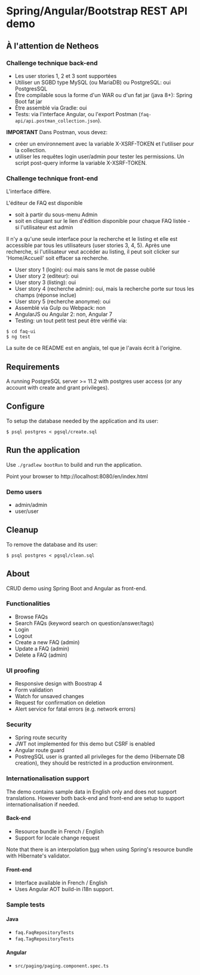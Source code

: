 # Spring/Angular/Bootstrap REST API demo

## À l'attention de Netheos

### Challenge technique back-end

* Les user stories 1, 2 et 3 sont supportées
* Utiliser un SGBD type MySQL (ou MariaDB) ou PostgreSQL: oui PostgresSQL 
* Être compilable sous la forme d'un WAR ou d'un fat jar (java 8+): Spring Boot fat jar 
* Être assemblé via Gradle: oui
* Tests: via l'interface Angular, ou l'export Postman (`faq-api/api.postman_collection.json`). 

**IMPORTANT**
Dans Postman, vous devez: 
* créer un environnement avec la variable X-XSRF-TOKEN et l'utiliser pour la collection.
* utiliser les requêtes login user/admin pour tester les permissions. Un script post-query informe la variable X-XSRF-TOKEN.

### Challenge technique front-end

L'interface diffère. 

L'éditeur de FAQ est disponible 
* soit à partir du sous-menu Admin
* soit en cliquant sur le lien d'édition disponible pour chaque FAQ listée - si l'utilisateur est admin

Il n'y a qu'une seule interface pour la recherche et le listing et elle est accessible par tous les utilisateurs (user stories 3, 4, 5).
Après une recherche, si l'utilisateur veut accéder au listing, il peut soit clicker sur 'Home/Accueil' soit effacer sa recherche. 

* User story 1 (login): oui mais sans le mot de passe oublié
* User story 2 (editeur): oui
* User story 3 (listing): oui
* User story 4 (recherche admin): oui, mais la recherche porte sur tous les champs (réponse inclue)
* User story 5 (recherche anonyme): oui
* Assemblé via Gulp ou Webpack: non
* AngularJS ou Angular 2: non, Angular 7
* Testing: un tout petit test peut être vérifié via:

```
$ cd faq-ui
$ ng test
```

La suite de ce README est en anglais, tel que je l'avais écrit à l'origine.

## Requirements

A running PostgreSQL server >= 11.2 with postgres user access (or any account with create and grant privileges).

## Configure

To setup the database needed by the application and its user:

```$ psql postgres < pgsql/create.sql```

## Run the application 

Use `./gradlew bootRun` to build and run the application.

Point your browser to http://localhost:8080/en/index.html

### Demo users

- admin/admin
- user/user

## Cleanup

To remove the database and its user:

```$ psql postgres < pgsql/clean.sql```

## About

CRUD demo using Spring Boot and Angular as front-end.

### Functionalities

* Browse FAQs
* Search FAQs (keyword search on question/answer/tags)
* Login
* Logout
* Create a new FAQ (admin)
* Update a FAQ (admin)
* Delete a FAQ (admin)

### UI proofing

* Responsive design with Boostrap 4
* Form validation
* Watch for unsaved changes
* Request for confirmation on deletion
* Alert service for fatal errors (e.g. network errors)

### Security

* Spring route security
* JWT not implemented for this demo but CSRF is enabled
* Angular route guard
* PostregSQL user is granted all privileges for the demo (Hibernate DB creation), they should be restricted in a production environment. 

### Internationalisation support

The demo contains sample data in English only and does not support translations. 
However both back-end and front-end are setup to support internationalisation if needed.

#### Back-end

* Resource bundle in French / English
* Support for locale change request

Note that there is an interpolation [bug](https://github.com/spring-projects/spring-boot/issues/3071) when using Spring's resource bundle with Hibernate's validator.

#### Front-end

* Interface available in French / English
* Uses Angular AOT build-in i18n support.


### Sample tests

#### Java

* `faq.FaqRepositoryTests`
* `faq.TagRepositoryTests`

#### Angular

* `src/paging/paging.component.spec.ts`


